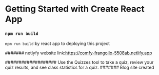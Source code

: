 # Getting Started with Create React App

### `npm run build`

`npm run build` by react app to deploying this project

#######
netlyfy website link:https://comfy-frangollo-5508ab.netlify.app

###################
Use the Quizzes tool to take a quiz, review your quiz results, and see class statistics for a quiz.
#######
Blog site created 







